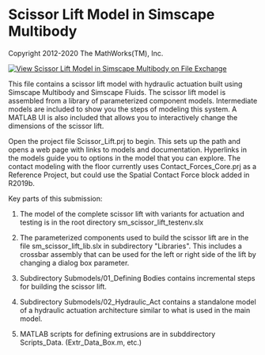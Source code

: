 # **Scissor Lift Model in Simscape Multibody**
Copyright 2012-2020 The MathWorks(TM), Inc.

[![View Scissor Lift Model in Simscape Multibody on File Exchange](https://www.mathworks.com/matlabcentral/images/matlab-file-exchange.svg)](https://www.mathworks.com/matlabcentral/fileexchange/36553-scissor-lift-model-in-simscape-multibody)

This file contains a scissor lift model with hydraulic actuation built using
Simscape Multibody and Simscape Fluids. The scissor lift model is assembled
from a library of parameterized component models. Intermediate models are 
included to show you the steps of modeling this system. A MATLAB UI is also
included that allows you to interactively change the dimensions of the scissor lift.  

Open the project file Scissor_Lift.prj to begin.
This sets up the path and opens a web page with links to models and documentation.
Hyperlinks in the models guide you to options in the model that you can explore.
The contact modeling with the floor currently uses Contact_Forces_Core.prj
as a Reference Project, but could use the Spatial Contact Force block 
added in R2019b.

Key parts of this submission:
1. The model of the complete scissor lift with variants for actuation and testing
   is in the root directory sm_scissor_lift_testenv.slx

2. The parameterized components used to build the scissor lift
   are in the file sm_scissor_lift_lib.slx in subdirectory "Libraries".
   This includes a crossbar assembly that can be used for the left or right side
   of the lift by changing a dialog box parameter.

3. Subdirectory Submodels/01_Defining Bodies contains incremental steps for
   building the scissor lift.

4. Subdirectory Submodels/02_Hydraulic_Act contains a standalone model of a
   hydraulic actuation architecture similar to what is used in the main model.

5. MATLAB scripts for defining extrusions are in subddirectory Scripts_Data.
   (Extr_Data_Box.m, etc.)


